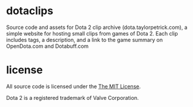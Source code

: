 # dotaclips
Source code and assets for Dota 2 clip archive (dota.taylorpetrick.com), a simple website for hosting small clips from games of Dota 2. Each clip includes tags, a description, and a link to the game summary on OpenDota.com and Dotabuff.com

# license
All source code is licensed under the [The MIT License](https://opensource.org/licenses/MIT). 

Dota 2 is a registered trademark of Valve Corporation. 
